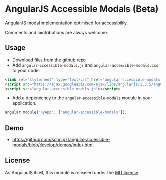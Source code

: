 # AngularJS Accessible Modals (Beta)

AngularJS modal implementation optimised for accessibility.

Comments and contributions are always welcome.


## Usage
 - Download files [from the github repo](./dist)
 - Add `angular-accessible-modals.js` and `angular-accessible-modals.css` to your code:
```html
<link rel="stylesheet" type="text/css" href="angular-accessible-modals.css" />
<script src="https://ajax.googleapis.com/ajax/libs/angularjs/1.3.5/angular.min.js"></script>
<script src="angular-accessible-modals.js"></script>
```
 - Add a dependency to the `angular-accessible-modals` module in your application.
```js
angular.module('MyApp', ['angular-accessible-modals']);
```

## Demo
 - https://github.com/schnipz/angular-accessible-modals/blob/develop/demos/index.html

## License
As AngularJS itself, this module is released under the [MIT license](LICENSE).